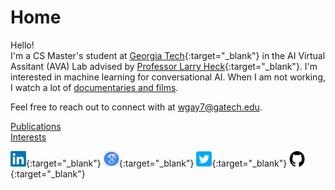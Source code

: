 # Home

Hello!   
I'm a CS Master's student at [Georgia Tech](https://www.scs.gatech.edu/){:target="_blank"} in the AI Virtual Assitant (AVA) Lab advised by [Professor Larry Heck](https://larryheck.github.io/){:target="_blank"}. I'm interested in machine learning for conversational AI. When I am not working, I watch a lot of [documentaries and films](https://williamgay25.github.io/interests.html).  

Feel free to reach out to connect with at [wgay7@gatech.edu](mailto:wgay7@gatech.edu).

[Publications](publications.md)  
[Interests](interests.md)  

[<img src="images/linkedin.png" width="25" height="25"/>](https://www.linkedin.com/in/williamegay){:target="_blank"}
[<img src="images/google_scholar.png" width="25" height="25"/>](https://scholar.google.com/citations?hl=en&user=vBwHaN4AAAAJ#){:target="_blank"}
[<img src="images/twitter.png" width="25" height="25"/>](https://x.com/willistuns){:target="_blank"}
[<img src="images/github.png" width="25" height="25"/>](https://github.com/williamgay25){:target="_blank"}